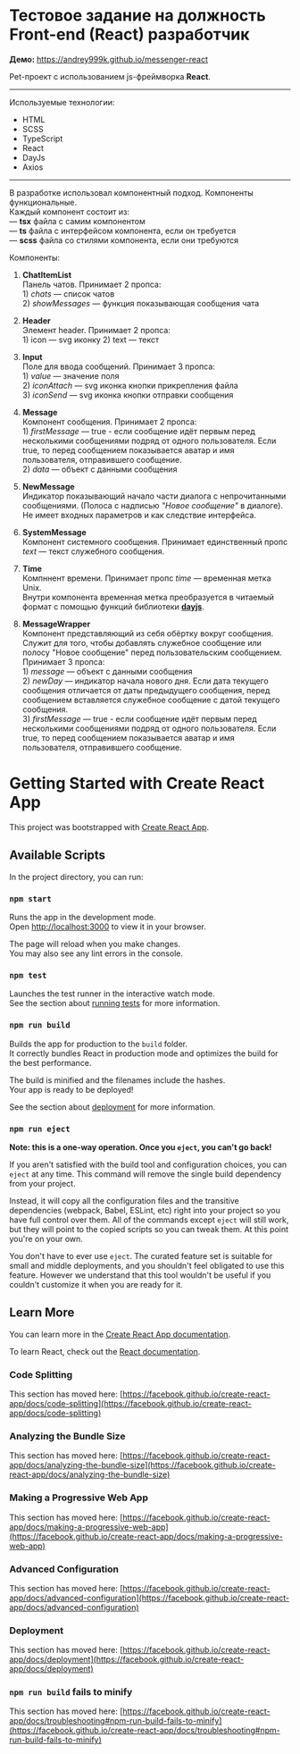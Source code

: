 # Тестовое задание на должность Front-end (React) разработчик

**Демо:** <https://andrey999k.github.io/messenger-react>

Pet-проект с использованием js-фреймворка **React**.

***

Используемые технологии:
* HTML
* SCSS
* TypeScript
* React
* DayJs
* Axios

***

В разработке использовал компонентный подход. Компоненты функциональные.  
Каждый компонент состоит из:  
— **tsx** файла с самим компонентом  
— **ts** файла с интерфейсом компонента, если он требуется  
— **scss** файла со стилями компонента, если они требуются  
  
Компоненты:
  
  1. **ChatItemList**  
  Панель чатов. Принимает 2 пропса:  
    1) _chats_ — список чатов  
    2) _showMessages_ — функция показывающая сообщения чата  
      
  2. **Header**  
  Элемент header. Принимает 2 пропса:  
    1) icon — svg иконку
    2) text — текст  
      
  3. **Input**  
  Поле для ввода сообщений. Принимает 3 пропса:  
    1) _value_ — значение поля  
    2) _iconAttach_ — svg иконка кнопки прикрепления файла  
    3) _iconSend_ — svg иконка кнопки отправки сообщения  
      
  4. **Message**  
  Компонент сообщения. Принимает 2 пропса:  
    1) _firstMessage_ — true - если сообщение идёт первым перед несколькими сообщениями подряд от одного пользователя. Если true, то перед сообщением показывается аватар и имя пользователя, отправившего сообщение.  
    2) _data_ — объект с данными сообщения  
    
  5. **NewMessage**  
  Индикатор показывающий начало части диалога с непрочитанными сообщениями. (Полоса с надписью _"Новое сообщение"_ в диалоге).  
  Не имеет входных параметров и как следствие интерфейса.
    
  6. **SystemMessage**  
  Компонент системного сообщения. Принимает единственный пропс _text_ — текст служебного сообщения.  
    
  7. **Time**  
  Компннент времени. Принимает пропс _time_ — временная метка Unix.  
  Внутри компонента временная метка преобразуется в читаемый формат с помощью функций библиотеки [**dayjs**](https://day.js.org/).
    
  8. **MessageWrapper**  
  Компонент представляющий из себя обёртку вокруг сообщения. Служит для того, чтобы добавлять служебное сообщение или полосу "Новое сообщение" перед пользовательским сообщением.  
  Принимает 3 пропса:  
    1) _message_ — объект с данными сообщения  
    2) _newDay_ — индикатор начала нового дня. Если дата текущего сообщения отличается от даты предыдущего сообщения, перед сообщением вставляется служебное сообщение с датой текущего сообщения.  
    3) _firstMessage_ — true - если сообщение идёт первым перед несколькими сообщениями подряд от одного пользователя. Если true, то перед сообщением показывается аватар и имя пользователя, отправившего сообщение.  
    
# Getting Started with Create React App

This project was bootstrapped with [Create React App](https://github.com/facebook/create-react-app).

## Available Scripts

In the project directory, you can run:

### `npm start`

Runs the app in the development mode.\
Open [http://localhost:3000](http://localhost:3000) to view it in your browser.

The page will reload when you make changes.\
You may also see any lint errors in the console.

### `npm test`

Launches the test runner in the interactive watch mode.\
See the section about [running tests](https://facebook.github.io/create-react-app/docs/running-tests) for more information.

### `npm run build`

Builds the app for production to the `build` folder.\
It correctly bundles React in production mode and optimizes the build for the best performance.

The build is minified and the filenames include the hashes.\
Your app is ready to be deployed!

See the section about [deployment](https://facebook.github.io/create-react-app/docs/deployment) for more information.

### `npm run eject`

**Note: this is a one-way operation. Once you `eject`, you can't go back!**

If you aren't satisfied with the build tool and configuration choices, you can `eject` at any time. This command will remove the single build dependency from your project.

Instead, it will copy all the configuration files and the transitive dependencies (webpack, Babel, ESLint, etc) right into your project so you have full control over them. All of the commands except `eject` will still work, but they will point to the copied scripts so you can tweak them. At this point you're on your own.

You don't have to ever use `eject`. The curated feature set is suitable for small and middle deployments, and you shouldn't feel obligated to use this feature. However we understand that this tool wouldn't be useful if you couldn't customize it when you are ready for it.

## Learn More

You can learn more in the [Create React App documentation](https://facebook.github.io/create-react-app/docs/getting-started).

To learn React, check out the [React documentation](https://reactjs.org/).

### Code Splitting

This section has moved here: [https://facebook.github.io/create-react-app/docs/code-splitting](https://facebook.github.io/create-react-app/docs/code-splitting)

### Analyzing the Bundle Size

This section has moved here: [https://facebook.github.io/create-react-app/docs/analyzing-the-bundle-size](https://facebook.github.io/create-react-app/docs/analyzing-the-bundle-size)

### Making a Progressive Web App

This section has moved here: [https://facebook.github.io/create-react-app/docs/making-a-progressive-web-app](https://facebook.github.io/create-react-app/docs/making-a-progressive-web-app)

### Advanced Configuration

This section has moved here: [https://facebook.github.io/create-react-app/docs/advanced-configuration](https://facebook.github.io/create-react-app/docs/advanced-configuration)

### Deployment

This section has moved here: [https://facebook.github.io/create-react-app/docs/deployment](https://facebook.github.io/create-react-app/docs/deployment)

### `npm run build` fails to minify

This section has moved here: [https://facebook.github.io/create-react-app/docs/troubleshooting#npm-run-build-fails-to-minify](https://facebook.github.io/create-react-app/docs/troubleshooting#npm-run-build-fails-to-minify)

